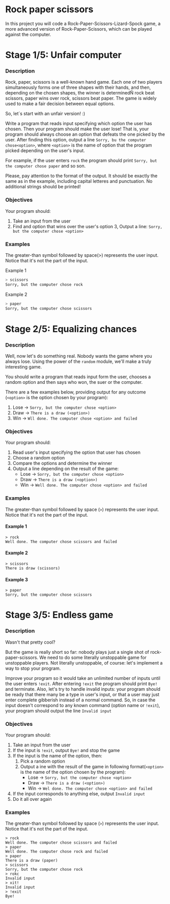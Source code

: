 # Rock paper scissors
In this project you will code a Rock-Paper-Scissors-Lizard-Spock game, a more advanced version of Rock-Paper-Scissors, which can be played against the computer.

# Stage 1/5: Unfair computer

### Description

Rock, paper, scissors is a well-known hand game. Each one of two players
simultaneously forms one of three shapes with their hands, and then, depending on the chosen
shapes, the winner is determinedÑ rock beat scissors, paper wins over rock,
scissors beat paper. The game is widely used to make a fair decision between equal options.

So, let´s start with an unfair version! :)

Write a program that reads input specifying which option the user has chosen. Then your program
should make the user lose! That is, your program should always choose an option that defeats the 
one picked by the user. After finding this option, output a line ```Sorry, bu the computer chose<option>```,
where ```<option>``` is the name of option that the program picked depending on the user's input.

For example, if the user enters ```rock``` the program should print ```Sorry, but the computer chose paper``` and so son.

Please, pay attention to the format of the output. It should be exactly the same as in the example, 
including capital letteres and punctuation. No additional strings should be printed!

### Objectives

Your program should:

1. Take an input from the user
2. Find and option that wins over the user's option
3, Output a line: ```Sorry, but the computer chose <option>```

### Examples

The greater-than symbol followed by space(>) represents the user input. Notice that it's not the part
of the input.

Example 1
````bash
> scissors
Sorry, but the computer chose rock
````

Example 2

````bash
> paper
Sorry, but the computer chose scissors
````

# Stage 2/5: Equalizing chances

### Description

Well, now let's do something real. Nobody wants the game where you always lose.
Using the power of the `random` module, we'll make a truly interesting game.

You should write a program that reads input form the user, chooses a random option and 
then says who won, the suer or the computer.

There are a few examples below, providing output for any outcome (`<option>` is the option chosen by your program):

1. Lose -> `Sorry, but the computer chose <option>`
2. Draw -> `There is a draw (<option>)`
3. Win -> `Wll done. The computer chose <option> and failed`

### Objectives

Your program should:

1. Read user's input specifying the option that user has chosen
2. Choose a random option
3. Compare the options and determine the winner
4. Output a line depending on the result of the game:
    - Lose -> `Sorry, but the computer chose <option>`
    - Draw -> `There is a draw (<option>)`
    - Win -> `Well done. The computer chose <option> and failed`

### Examples

The greater-than symbol followed by space (`>`) represents the user input. Notice
that it's not the part of the input.

#### Example 1
```
> rock
Well done. The computer chose scissors and failed
```

#### Example 2
```
> scissors
There is draw (scissors)
```

#### Example 3
```
> paper
Sorry, but the computer chose scissors
```

# Stage 3/5: Endless game

### Description

Wasn't that pretty cool?

But the game is really short so far: nobody plays just a single shot of rock-paper-scissors.
We need to do some literally unstoppable game for unstoppable players. Not literally unstoppable, of course:
let's implement a way to stop your program.

Improve your program so it would take an unlimited number of inputs until the user enters
`!exit`. After entering `!exit` the program should print `Bye!` and terminate. Also, let's try to handle invalid inputs:
your program should be ready that there many be a type in user's input, or that a user may just enter complete gibberish
instead of a normal command. So, in case the input doesn't correspond to any known command (option name or `!exit`), your
program should output the line `Invalid input`

### Objectives

Your program should:

1. Take an input from the user
2. If the input is `!exit`, output `Bye!` and stop the game
3. If the input is the name of the option, then:
    1. Pick a random option
    2. Output a ine with the result of the game in following format(`<option>` is the name of the option chosen by the program):
        - Lose -> `Sorry, but the computer chose <option>`
        - Draw -> `There is a draw (<option>)`
        - Win -> `Wel done. The computer chose <option> and failed`
4. If the input corresponds to anything else, output `Invalid input`
5. Do it all over again

### Examples

The greater-than symbol followed by space (`>`) represents the user input. Notice that it's not the part
of the input.
```
> rock
Well done. The computer chose scissors and failed
> paper
Well done. The computer chose rock and failed
> paper
There is a draw (paper)
> scissors
Sorry, but the computer chose rock
> rokc
Invalid input
> xit!
Invalid input
> !exit
Bye!
```